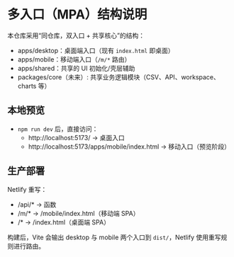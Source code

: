# 多入口（MPA）结构说明

本仓库采用“同仓库，双入口 + 共享核心”的结构：

- apps/desktop：桌面端入口（现有 `index.html` 即桌面）
- apps/mobile：移动端入口（`/m/*` 路由）
- apps/shared：共享的 UI 初始化/壳层辅助
- packages/core（未来）: 共享业务逻辑模块（CSV、API、workspace、charts 等）

## 本地预览

- `npm run dev` 后，直接访问：
  - http://localhost:5173/  -> 桌面入口
  - http://localhost:5173/apps/mobile/index.html -> 移动入口（预览阶段）

## 生产部署

Netlify 重写：
- /api/* -> 函数
- /m/*   -> /mobile/index.html（移动端 SPA）
- /*     -> /index.html（桌面端 SPA）

构建后，Vite 会输出 desktop 与 mobile 两个入口到 `dist/`，Netlify 使用重写规则进行路由。
